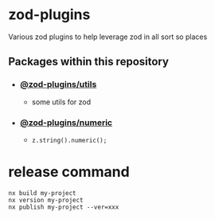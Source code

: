 # zod-plugins

Various zod plugins to help leverage zod in all sort so places

## Packages within this repository

- ### [@zod-plugins/utils](./packages/utils/README.md)

  - some utils for zod

- ### [@zod-plugins/numeric](./packages/numeric/README.md)
  - `z.string().numeric();`

# release command

```
nx build my-project
nx version my-project
nx publish my-project --ver=xxx
```
